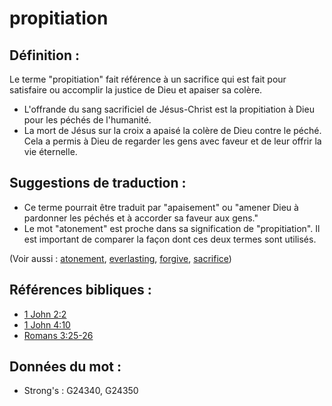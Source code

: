 # propitiation

## Définition :

Le terme "propitiation" fait référence à un sacrifice qui est fait pour satisfaire ou accomplir la justice de Dieu et apaiser sa colère.

* L'offrande du sang sacrificiel de Jésus-Christ est la propitiation à Dieu pour les péchés de l'humanité.
* La mort de Jésus sur la croix a apaisé la colère de Dieu contre le péché. Cela a permis à Dieu de regarder les gens avec faveur et de leur offrir la vie éternelle.

## Suggestions de traduction :

* Ce terme pourrait être traduit par "apaisement" ou "amener Dieu à pardonner les péchés et à accorder sa faveur aux gens."
* Le mot "atonement" est proche dans sa signification de "propitiation". Il est important de comparer la façon dont ces deux termes sont utilisés.

(Voir aussi : [atonement](../kt/atonement.md), [everlasting](../kt/eternity.md), [forgive](../kt/forgive.md), [sacrifice](../other/sacrifice.md))

## Références bibliques :

* [1 John 2:2](rc://en/tn/help/1jn/02/02)
* [1 John 4:10](rc://en/tn/help/1jn/04/10)
* [Romans 3:25-26](rc://en/tn/help/rom/03/25)

## Données du mot :

* Strong's : G24340, G24350
